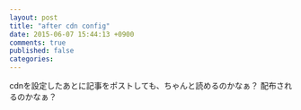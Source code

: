 ```yaml
---
layout: post
title: "after cdn config"
date: 2015-06-07 15:44:13 +0900
comments: true
published: false
categories: 
---
```


cdnを設定したあとに記事をポストしても、ちゃんと読めるのかなぁ？
配布されるのかなぁ？
